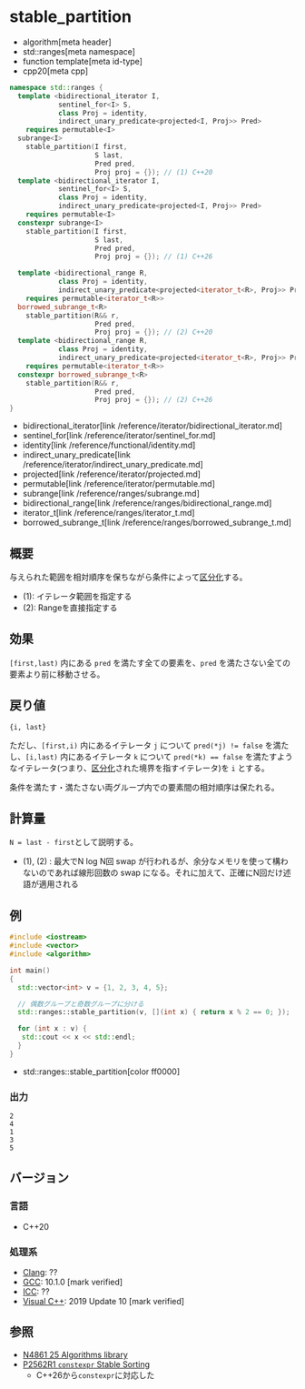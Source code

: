 # stable_partition
* algorithm[meta header]
* std::ranges[meta namespace]
* function template[meta id-type]
* cpp20[meta cpp]

```cpp
namespace std::ranges {
  template <bidirectional_iterator I,
            sentinel_for<I> S,
            class Proj = identity,
            indirect_unary_predicate<projected<I, Proj>> Pred>
    requires permutable<I>
  subrange<I>
    stable_partition(I first,
                     S last,
                     Pred pred,
                     Proj proj = {}); // (1) C++20
  template <bidirectional_iterator I,
            sentinel_for<I> S,
            class Proj = identity,
            indirect_unary_predicate<projected<I, Proj>> Pred>
    requires permutable<I>
  constexpr subrange<I>
    stable_partition(I first,
                     S last,
                     Pred pred,
                     Proj proj = {}); // (1) C++26

  template <bidirectional_range R,
            class Proj = identity,
            indirect_unary_predicate<projected<iterator_t<R>, Proj>> Pred>
    requires permutable<iterator_t<R>>
  borrowed_subrange_t<R>
    stable_partition(R&& r,
                     Pred pred,
                     Proj proj = {}); // (2) C++20
  template <bidirectional_range R,
            class Proj = identity,
            indirect_unary_predicate<projected<iterator_t<R>, Proj>> Pred>
    requires permutable<iterator_t<R>>
  constexpr borrowed_subrange_t<R>
    stable_partition(R&& r,
                     Pred pred,
                     Proj proj = {}); // (2) C++26
}
```
* bidirectional_iterator[link /reference/iterator/bidirectional_iterator.md]
* sentinel_for[link /reference/iterator/sentinel_for.md]
* identity[link /reference/functional/identity.md]
* indirect_unary_predicate[link /reference/iterator/indirect_unary_predicate.md]
* projected[link /reference/iterator/projected.md]
* permutable[link /reference/iterator/permutable.md]
* subrange[link /reference/ranges/subrange.md]
* bidirectional_range[link /reference/ranges/bidirectional_range.md]
* iterator_t[link /reference/ranges/iterator_t.md]
* borrowed_subrange_t[link /reference/ranges/borrowed_subrange_t.md]


## 概要
与えられた範囲を相対順序を保ちながら条件によって[区分化](/reference/algorithm.md#sequence-is-partitioned)する。

- (1): イテレータ範囲を指定する
- (2): Rangeを直接指定する


## 効果
`[first,last)` 内にある `pred` を満たす全ての要素を、`pred` を満たさない全ての要素より前に移動させる。


## 戻り値
`{i, last}`

ただし、`[first,i)` 内にあるイテレータ `j` について `pred(*j) != false` を満たし、`[i,last)` 内にあるイテレータ `k` について `pred(*k) == false` を満たすようなイテレータ(つまり、[区分化](/reference/algorithm.md#sequence-is-partitioned)された境界を指すイテレータ)を `i` とする。

条件を満たす・満たさない両グループ内での要素間の相対順序は保たれる。


## 計算量
`N = last - first`として説明する。

- (1), (2) : 最大でN log N回 swap が行われるが、余分なメモリを使って構わないのであれば線形回数の swap になる。それに加えて、正確にN回だけ述語が適用される


## 例
```cpp example
#include <iostream>
#include <vector>
#include <algorithm>

int main()
{
  std::vector<int> v = {1, 2, 3, 4, 5};

  // 偶数グループと奇数グループに分ける
  std::ranges::stable_partition(v, [](int x) { return x % 2 == 0; });

  for (int x : v) {
   std::cout << x << std::endl;
  }
}
```
* std::ranges::stable_partition[color ff0000]

### 出力
```
2
4
1
3
5
```

## バージョン
### 言語
- C++20

### 処理系
- [Clang](/implementation.md#clang): ??
- [GCC](/implementation.md#gcc): 10.1.0 [mark verified]
- [ICC](/implementation.md#icc): ??
- [Visual C++](/implementation.md#visual_cpp): 2019 Update 10 [mark verified]

## 参照
- [N4861 25 Algorithms library](https://timsong-cpp.github.io/cppwp/n4861/algorithms)
- [P2562R1 `constexpr` Stable Sorting](https://open-std.org/jtc1/sc22/wg21/docs/papers/2022/p2562r1.pdf)
    - C++26から`constexpr`に対応した
